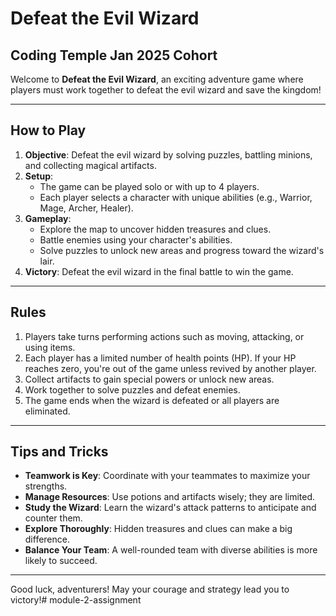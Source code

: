 # Defeat the Evil Wizard
## Coding Temple Jan 2025 Cohort

Welcome to **Defeat the Evil Wizard**, an exciting adventure game where players must work together to defeat the evil wizard and save the kingdom!

---

## How to Play

1. **Objective**: Defeat the evil wizard by solving puzzles, battling minions, and collecting magical artifacts.
2. **Setup**: 
    - The game can be played solo or with up to 4 players.
    - Each player selects a character with unique abilities (e.g., Warrior, Mage, Archer, Healer).
3. **Gameplay**:
    - Explore the map to uncover hidden treasures and clues.
    - Battle enemies using your character's abilities.
    - Solve puzzles to unlock new areas and progress toward the wizard's lair.
4. **Victory**: Defeat the evil wizard in the final battle to win the game.

---

## Rules

1. Players take turns performing actions such as moving, attacking, or using items.
2. Each player has a limited number of health points (HP). If your HP reaches zero, you're out of the game unless revived by another player.
3. Collect artifacts to gain special powers or unlock new areas.
4. Work together to solve puzzles and defeat enemies.
5. The game ends when the wizard is defeated or all players are eliminated.

---

## Tips and Tricks

- **Teamwork is Key**: Coordinate with your teammates to maximize your strengths.
- **Manage Resources**: Use potions and artifacts wisely; they are limited.
- **Study the Wizard**: Learn the wizard's attack patterns to anticipate and counter them.
- **Explore Thoroughly**: Hidden treasures and clues can make a big difference.
- **Balance Your Team**: A well-rounded team with diverse abilities is more likely to succeed.

---

Good luck, adventurers! May your courage and strategy lead you to victory!# module-2-assignment
